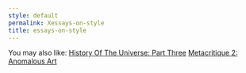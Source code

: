 ```yaml
---
style: default
permalink: Xessays-on-style
title: essays-on-style
---
```

You may also like:
[History Of The Universe: Part Three](http://scp-wiki.net/history-of-the-universe-part-three)
[Metacritique 2: Anomalous Art](http://scp-wiki.net/metacritique-two)